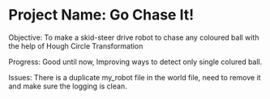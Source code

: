  # Project Name: Go Chase It!
 Objective: To make a skid-steer drive robot to chase any coloured ball with the help of Hough Circle Transformation
 
Progress: Good until now, Improving ways to detect only single colured ball.

Issues: There is a duplicate my_robot file in the world file, need to remove it and make sure the logging is clean.
